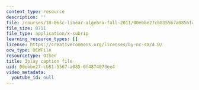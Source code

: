 ```yaml
---
content_type: resource
description: ''
file: /courses/18-06sc-linear-algebra-fall-2011/00ebbe27cb815567a0856f4874073ee4_5IGTFgPqlkw.vtt
file_size: 8711
file_type: application/x-subrip
learning_resource_types: []
license: https://creativecommons.org/licenses/by-nc-sa/4.0/
ocw_type: OCWFile
resourcetype: Other
title: 3play caption file
uid: 00ebbe27-cb81-5567-a085-6f4874073ee4
video_metadata:
  youtube_id: null
---
```

